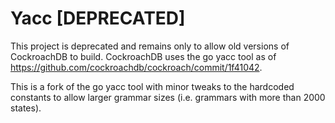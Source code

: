 # Yacc [DEPRECATED]

This project is deprecated and remains only to allow old versions of
CockroachDB to build. CockroachDB uses the go yacc tool as of
https://github.com/cockroachdb/cockroach/commit/1f41042.

This is a fork of the go yacc tool with minor tweaks to the hardcoded
constants to allow larger grammar sizes (i.e. grammars with more than
2000 states).
